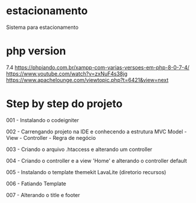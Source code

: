 # estacionamento
Sistema para estacionamento

# php version
7.4
https://phpiando.com.br/xampp-com-varias-versoes-em-php-8-0-7-4/
https://www.youtube.com/watch?v=zxNuF4s38jg
https://www.apachelounge.com/viewtopic.php?t=6421&view=next

# Step by step do projeto
001 - Instalando o codeigniter

002 - Carrengando projeto na IDE e conhecendo a estrutura 
	MVC
	Model -
	View - 
	Controller - Regra de negócio
	 
003 - Criando o arquivo .htaccess e alterando um controller

004 - Criando o controller e a view 'Home' e alterando o controller default

005 - Instalando o template themekit LavaLite (diretorio recursos)

006 - Fatiando Template

007 - Alterando o title e footer

